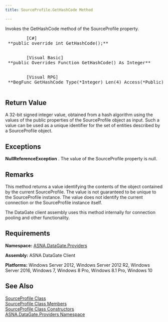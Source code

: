 ```yaml
---
title: SourceProfile.GetHashCode Method

---
```


Invokes the <span>GetHashCode</span> method of the <span>SourceProfile</span> property.
<pre class="prettyprint">
        <span class="lang">[C#]</span>
 **public override int GetHashCode();** 
      </pre>
<pre class="prettyprint">
        <span class="lang">[Visual Basic] </span>
 **public Overrides Function GetHashCode() As Integer** 
      </pre>
<pre class="prettyprint">
        <span class="lang">[Visual RPG]</span>
 **BegFunc GetHashCode Type(*Integer) Len(4) Access(*Public) Modifier(*Overrides)** 
      </pre>

## Return Value

A 32-bit signed integer value, obtained from a hash algorithm using the values of the public properties of the SourceProfile object as input. Such a value can be used as a unique identifier for the set of entities described by a SourceProfile object. 
## Exceptions

**NullReferenceException** . The value of the <span>SourceProfile</span> property is null. 
## Remarks

This method returns a value identifying the contents of the object contained by the current SourceProfile. The value is not guaranteed to be unique to the SourceProfile instance. The value does not identify the current connection or the SourceProfile instance itself.

The DataGate client assembly uses this method internally for connection pooling and other functionality.
## Requirements

**Namespace:** [ ASNA.DataGate.Providers](datagate-providers-namespace.html) 

<span> **Assembly:** ASNA DataGate Client</span> 

<span> **Platforms:** Windows Server 2012, Windows Server 2012 R2, Windows Server 2016, Windows 7, Windows 8 Pro, Windows 8.1 Pro, Windows 10</span> 
## See Also


[SourceProfile Class](source-profile-class.html)
      <br />
[SourceProfile Class Members](source-profile-members.html)
      <br />
[SourceProfile Class Constructors](source-profile-constructors-main.html)
      <br />
[ASNA.DataGate.Providers Namespace](datagate-providers-namespace.html)

